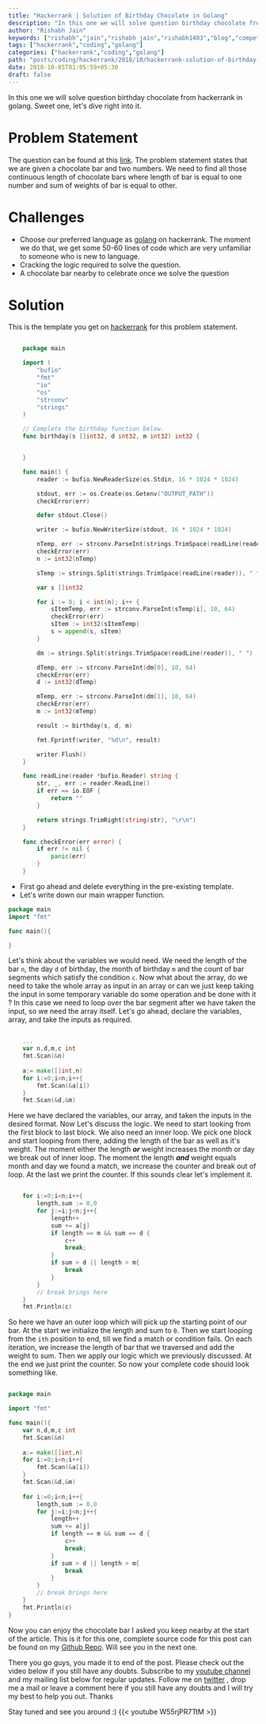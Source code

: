 ```yaml
---
title: "Hackerrank | Solution of Birthday Chocolate in Golang"
description: "In this one we will solve question birthday chocolate from hackerrank in golang. Sweet one, let's dive right into it."
author: "Rishabh Jain"
keywords: ["rishabh","jain","rishabh jain","rishabh1403","blog","competitive","coding","programming","tech","technology","go","golang","hackerrank","hackerrank solutions","solutions in golang","birthday chocolate"]
tags: ["hackerrank","coding","golang"]
categories: ["hackerrank","coding","golang"]
path: "posts/coding/hackerrank/2018/10/hackerrank-solution-of-birthday-chocolate-in-golang/"
date: 2018-10-05T01:05:59+05:30
draft: false
---
```

In this one we will solve question birthday chocolate from hackerrank in golang. Sweet one, let's dive right into it.
<!--more-->

# Problem Statement
The question can be found at this [link](https://www.hackerrank.com/challenges/the-birthday-bar/problem). The problem statement states that we are given a chocolate bar and two numbers. We need to find all those continuous length of chocolate bars where length of bar is equal to one number and sum of weights of bar is equal to other. 

# Challenges

* Choose our preferred language as [golang](https://golang.org/) on hackerrank. The moment we do that, we get some 50-60 lines of code which are very unfamiliar to someone who is new to language.
* Cracking the logic required to solve the question.
* A chocolate bar nearby to celebrate once we solve the question

# Solution

This is the template you get on [hackerrank](https://www.hackerrank.com/) for this problem statement.

```go

    package main

    import (
        "bufio"
        "fmt"
        "io"
        "os"
        "strconv"
        "strings"
    )

    // Complete the birthday function below.
    func birthday(s []int32, d int32, m int32) int32 {


    }

    func main() {
        reader := bufio.NewReaderSize(os.Stdin, 16 * 1024 * 1024)

        stdout, err := os.Create(os.Getenv("OUTPUT_PATH"))
        checkError(err)

        defer stdout.Close()

        writer := bufio.NewWriterSize(stdout, 16 * 1024 * 1024)

        nTemp, err := strconv.ParseInt(strings.TrimSpace(readLine(reader)), 10, 64)
        checkError(err)
        n := int32(nTemp)

        sTemp := strings.Split(strings.TrimSpace(readLine(reader)), " ")

        var s []int32

        for i := 0; i < int(n); i++ {
            sItemTemp, err := strconv.ParseInt(sTemp[i], 10, 64)
            checkError(err)
            sItem := int32(sItemTemp)
            s = append(s, sItem)
        }

        dm := strings.Split(strings.TrimSpace(readLine(reader)), " ")

        dTemp, err := strconv.ParseInt(dm[0], 10, 64)
        checkError(err)
        d := int32(dTemp)

        mTemp, err := strconv.ParseInt(dm[1], 10, 64)
        checkError(err)
        m := int32(mTemp)

        result := birthday(s, d, m)

        fmt.Fprintf(writer, "%d\n", result)

        writer.Flush()
    }

    func readLine(reader *bufio.Reader) string {
        str, _, err := reader.ReadLine()
        if err == io.EOF {
            return ""
        }

        return strings.TrimRight(string(str), "\r\n")
    }

    func checkError(err error) {
        if err != nil {
            panic(err)
        }
    }


```
* First go ahead and delete everything in the pre-existing template.
* Let's write down our main wrapper function.

```go
package main
import "fmt"

func main(){

}
```

Let's think about the variables we would need. We need the length of the bar `n`, the day `d` of birthday, the month of birthday `m` and the count of bar segments which satisfy the condition `c`. Now what about the array, do we need to take the whole array as input in an array or can we just keep taking the input in some temporary variable do some operation and be done with it ? In this case we need to loop over the bar segment after we have taken the input, so we need the array itself. Let's go ahead, declare the variables, array, and take the inputs as required.

```go

	...
    var n,d,m,c int
    fmt.Scan(&n)
    
    a:= make([]int,n)
    for i:=0;i<n;i++{
        fmt.Scan(&a[i])
    }
    fmt.Scan(&d,&m)

```

Here we have declared the variables, our array, and taken the inputs in the desired format. Now Let's discuss the logic. We need to start looking from the first block to last block. We also need an inner loop. We pick one block and start looping from there, adding the length of the bar as well as it's weight. The moment either the length ***or*** weight increases the month or day we break out of inner loop. The moment the length ***and*** weight equals month and day we found a match, we increase the counter and break out of loop. At the last we print the counter. If this sounds clear let's implement it.

```go

    for i:=0;i<n;i++{
        length,sum := 0,0
        for j:=i;j<n;j++{
            length++
            sum += a[j]
            if length == m && sum == d {
                c++
                break;
            }
            if sum > d || length > m{
                break
            }
        }
        // break brings here
    }
    fmt.Println(c)

```

So here we have an outer loop which will pick up the starting point of our bar. At the start we initialize the length and sum to `0`. Then we start looping from the `ith` position to end, till we find a match or condition fails. On each iteration, we increase the length of bar that we traversed and add the weight to sum. Then we apply our logic which we previously discussed. At the end we just print the counter. So now your complete code should look something like.

```go

package main

import "fmt"

func main(){
    var n,d,m,c int
    fmt.Scan(&n)
    
    a:= make([]int,n)
    for i:=0;i<n;i++{
        fmt.Scan(&a[i])
    }
    fmt.Scan(&d,&m)
    
    for i:=0;i<n;i++{
        length,sum := 0,0
        for j:=i;j<n;j++{
            length++
            sum += a[j]
            if length == m && sum == d {
                c++
                break;
            }
            if sum > d || length > m{
                break
            }
        }
        // break brings here
    }
    fmt.Println(c)
}

```

Now you can enjoy the chocolate bar I asked you keep nearby at the start of the article. This is it for this one, complete source code for this post can be found on my [Github Repo](https://github.com/rishabh1403/hackerrank-golang-solutions). Will see you in the next one.

There you go guys, you made it to end of the post. Please check out the video below if you still have any doubts. Subscribe to my [youtube channel](https://www.youtube.com/channel/UC4syrEYE9_fzeVBajZIyHlA) and my mailing list below for regular updates. Follow me on [twitter](https://www.twitter.com/rishabhjain1403) , drop me a mail or leave a comment here if you still have any doubts and I will try my best to help you out. Thanks

Stay tuned and see you around :)
{{< youtube W55rjPR7TtM >}}  
